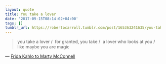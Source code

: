 ```yaml
---
layout: quote
title: You take a lover
date: '2017-09-15T08:14:02+04:00'
tags: []
tumblr_url: https://robertocarroll.tumblr.com/post/165363241635/you-take-a-lover-for-granted-you-take-a
---
```

<blockquote>you take a lover / 
for granted, you take / 
a lover who looks at you / 
like maybe you are magic</blockquote>

&#8212; <a href="http://www.martyoutloud.com/frida-kahlo-to-marty-mcconnell/">Frida Kahlo to Marty McConnell</a>
